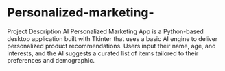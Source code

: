 # Personalized-marketing-
Project Description AI Personalized Marketing App is a Python-based desktop application built with Tkinter that uses a basic AI engine to deliver personalized product recommendations. Users input their name, age, and interests, and the AI suggests a curated list of items tailored to their preferences and demographic. 
